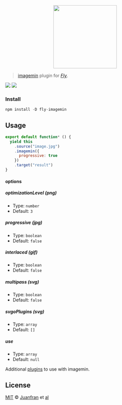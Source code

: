 <div align="center">
  <a href="http://github.com/flyjs/fly">
    <img width=200px  src="https://cloud.githubusercontent.com/assets/8317250/8733685/0be81080-2c40-11e5-98d2-c634f076ccd7.png">
  </a>
</div>

> [imagemin](https://github.com/imagemin/imagemin) plugin for _[Fly][fly]_.

[![][fly-badge]][fly]
[![][mit-badge]][mit]

### Install

```a
npm install -D fly-imagemin
```

## Usage

```js
export default function* () {
  yield this
    .source("image.jpg")
    .imagemin({
      progressive: true
    })
    .target("result")
}
```

#### options

##### optimizationLevel *(png)*

- Type: `number`
- Default: `3`

##### progressive *(jpg)*

- Type: `boolean`
- Default: `false`

##### interlaced *(gif)*

- Type: `boolean`
- Default: `false`

##### multipass *(svg)*

- Type: `boolean`
- Default: `false`

##### svgoPlugins *(svg)*

- Type: `array`
- Default: `[]`

##### use

- Type: `array`
- Default: `null`

Additional [plugins](https://www.npmjs.com/browse/keyword/imageminplugin) to use with imagemin.


## License

[MIT][mit] © [Juanfran][author] et [al][contributors]


[mit]:          http://opensource.org/licenses/MIT
[author]:       http://github.com/juanfran
[contributors]: https://github.com/juanfran/fly-imagemin/graphs/contributors
[releases]:     https://github.com/juanfran/fly-imagemin/releases
[fly]:          https://www.github.com/flyjs/fly
[fly-badge]:    https://img.shields.io/badge/fly-JS-05B3E1.svg?style=flat-square
[mit-badge]:    https://img.shields.io/badge/license-MIT-444444.svg?style=flat-square
[npm-pkg-link]: https://www.npmjs.org/package/fly-imagemin
[npm-ver-link]: https://img.shields.io/npm/v/fly-imagemin.svg?style=flat-square
[dl-badge]:     http://img.shields.io/npm/dm/fly-imagemin.svg?style=flat-square
[travis-link]:  https://travis-ci.org/juanfran/fly-imagemin
[travis-badge]: http://img.shields.io/travis/juanfran/fly-imagemin.svg?style=flat-square
